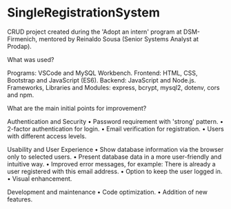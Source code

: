 # SingleRegistrationSystem

CRUD project created during the 'Adopt an intern' program at DSM-Firmenich, mentored by Reinaldo Sousa (Senior Systems Analyst at Prodap).

What was used?

Programs: VSCode and MySQL Workbench.
Frontend: HTML, CSS, Bootstrap and JavaScript (ES6).
Backend: JavaScript and Node.js.
Frameworks, Libraries and Modules: express, bcrypt, mysql2, dotenv, cors and npm.

What are the main initial points for improvement?

Authentication and Security
• Password requirement with 'strong' pattern.
• 2-factor authentication for login.
• Email verification for registration.
• Users with different access levels.

Usability and User Experience
• Show database information via the browser only to selected users.
• Present database data in a more user-friendly and intuitive way.
• Improved error messages, for example: There is already a user registered with this email address.
• Option to keep the user logged in.
• Visual enhancement.

Development and maintenance
• Code optimization.
• Addition of new features.
